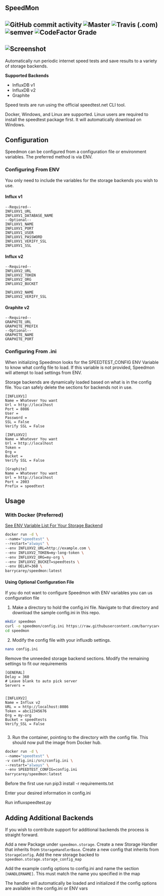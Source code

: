 **SpeedMon**
------------------------------

![GitHub commit activity](https://img.shields.io/github/commit-activity/m/barrycarey/redditrepostsleuth)
![Master](https://github.com/barrycarey/RedditRepostSleuth/workflows/Tests/badge.svg)
![Travis (.com)](https://img.shields.io/travis/com/barrycarey/RedditRepostSleuth)
![semver](https://img.shields.io/badge/semver-1.0.0-blue)
![CodeFactor Grade](https://img.shields.io/codefactor/grade/github/barrycarey/RedditRepostSleuth/master)
------------------------------
![Screenshot](https://puu.sh/tmfOA/b5576e88de.png)
------------------------------
Automatically run periodic internet speed tests and save results to a variety of storage backends.  

**Supported Backends**
* InfluxDB v1
* InfluxDB v2
* Graphite

Speed tests are run using the official speedtest.net CLI tool. 

Docker, Windows, and Linux are supported.  Linux users are required to install the speedtest package first. It will automatically download on Windows. 

## Configuration

Speedmon can be configured from a configuration file or environment variables.  The preferred method is via ENV.

### <a name="envvars"></a>Configuring From ENV

You only need to include the variables for the storage backends you wish to use. 

#### Influx v1

```
--Required--
INFLUXV1_URL
INFLUXV1_DATABASE_NAME
--Optional--
INFLUXV1_NAME
INFLUXV1_PORT
INFLUXV1_USER
INFLUXV1_PASSWORD
INFLUXV1_VERIFY_SSL
INFLUXV1_SSL
```

#### Influx v2

```
--Required--
INFLUXV2_URL
INFLUXV2_TOKEN
INFLUXV2_ORG
INFLUXV2_BUCKET

INFLUXV2_NAME
INFLUXV2_VERIFY_SSL
```

#### Graphite v2

```
--Required--
GRAPHITE_URL
GRAPHITE_PREFIX
--Optional--
GRAPHITE_NAME
GRAPHITE_PORT
```

### Configuring From .ini

When initializing Speedmon looks for the SPEEDTEST_CONFIG ENV Variable to know what config file to load.  If this variable 
is not provided, Speedmon will attempt to load settings from ENV.

Storage backends are dynamically loaded based on what is in the config file. You can safely delete the sections for backends not in use.  

```buildoutcfg
[INFLUXV1]
Name = Whatever You want
Url = http://localhost
Port = 8086
User = 
Password =
SSL = False
Verify SSL = False
```

```buildoutcfg
[INFLUXV2]
Name = Whatever You want
Url = http://localhost
Token =
Org = 
Bucket = 
Verify SSL = False
```

```buildoutcfg
[Graphite]
Name = Whatever You want
Url = http://localhost
Port = 2003
Prefix = speedtest
```


## Usage

### With Docker (Preferred)

[See ENV Variable List For Your Storage Backend](#head1234)

```bash
docker run -d \
--name="speedtest" \
--restart="always" \
--env INFLUXV2_URL=http://example.com \
--env INFLUXV2_TOKEN=my-long-token \
--env INFLUXV2_ORG=my-org \
--env INFLUXV2_BUCKET=speedtests \
--env DELAY=360 \
barrycarey/speedmon:latest
```

#### Using Optional Configuration File 

If you do not want to configure Speedmon with ENV variables you can us configuration file

1. Make a directory to hold the config.ini file. Navigate to that directory and download the sample config.ini in this repo.
```bash
mkdir speedmon
curl -o speedmon/config.ini https://raw.githubusercontent.com/barrycarey/Speedmon/master/config.ini
cd speedmon
```
2. Modify the config file with your influxdb settings.
```bash
nano config.ini
```

Remove the unneeded storage backend sections.  Modify the remaining settings to fit our requirements

```buildoutcfg
[GENERAL]
Delay = 360
# Leave blank to auto pick server
Servers =


[INFLUXV2]
Name = Influx v2
URL = = http://localhost:8086
Token = abc12345676
Org = my-org
Bucket = speedtests
Verify_SSL = False


```

3. Run the container, pointing to the directory with the config file. This should now pull the image from Docker hub.

```bash
docker run -d \
--name="speedtest" \
-v config.ini:/src/config.ini \
--restart="always" \
--env SPEEDTEST_CONFIG=config.ini
barrycarey/speedmon:latest
```

Before the first use run pip3 install -r requirements.txt

Enter your desired information in config.ini 

Run influxspeedtest.py


## Adding Additional Backends
If you wish to contribute support for additional backends the process is straight forward. 

Add a new Package under ```speedmon.storage```.  Create a new Storage Handler that inherits from ```StorageHandlerBase```.  Create a new config that inherits from ```StorageConfig```.  Add the new storage backed to ```speedmon.storage.storage_config_map```

Add the example config options to config.ini and name the section ```[HANDLERNAME]```. This must match the name you specified in the map

The handler will automatically be loaded and initialized if the config options are available in the config.ini or ENV vars